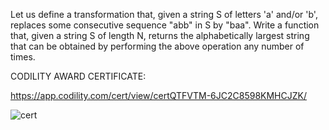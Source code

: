 Let us define a transformation that, given a string S of letters 'a' and/or 'b', 
replaces some consecutive sequence "abb" in S by "baa".
Write a function that, given a string S of length N, returns the alphabetically
largest string that can be obtained by performing the above operation any number of times.

CODILITY AWARD CERTIFICATE:

https://app.codility.com/cert/view/certQTFVTM-6JC2C8598KMHCJZK/

![cert](https://user-images.githubusercontent.com/47245335/135755670-cc57cb67-bb1d-4441-9203-86eff837564b.PNG)
